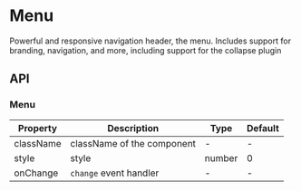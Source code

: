 # Menu

Powerful and responsive navigation header, the menu. Includes support for branding, navigation, and more, including support for the collapse plugin

<div id="demos"></div>

## API

### Menu

| Property  | Description                | Type   | Default |
| --------- | -------------------------- | ------ | ------- |
| className | className of the component | -      | -       |
| style     | style                      | number | 0       |
| onChange  | `change` event handler     | -      | -       |
